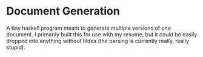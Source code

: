 # Document Generation

A tiny haskell program meant to generate multiple versions of one document. I
primarily built this for use with my resume, but it could be easily dropped into
anything without tildes (the parsing is currently really, really stupid).

